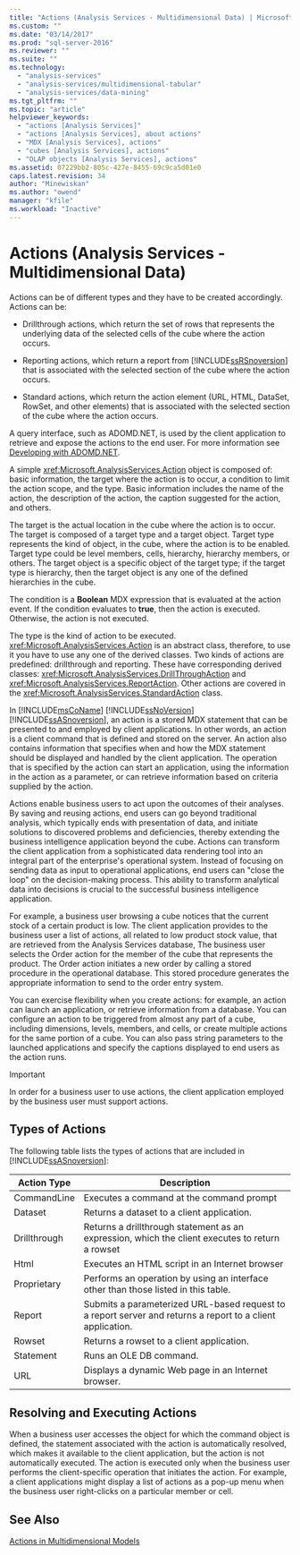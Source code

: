 ```yaml
---
title: "Actions (Analysis Services - Multidimensional Data) | Microsoft Docs"
ms.custom: ""
ms.date: "03/14/2017"
ms.prod: "sql-server-2016"
ms.reviewer: ""
ms.suite: ""
ms.technology: 
  - "analysis-services"
  - "analysis-services/multidimensional-tabular"
  - "analysis-services/data-mining"
ms.tgt_pltfrm: ""
ms.topic: "article"
helpviewer_keywords: 
  - "actions [Analysis Services]"
  - "actions [Analysis Services], about actions"
  - "MDX [Analysis Services], actions"
  - "cubes [Analysis Services], actions"
  - "OLAP objects [Analysis Services], actions"
ms.assetid: 07229bb2-805c-427e-8455-69c9ca5d01e0
caps.latest.revision: 34
author: "Minewiskan"
ms.author: "owend"
manager: "kfile"
ms.workload: "Inactive"
---
```

# Actions (Analysis Services - Multidimensional Data)
  Actions can be of different types and they have to be created accordingly. Actions can be:  
  
-   Drillthrough actions, which return the set of rows that represents the underlying data of the selected cells of the cube where the action occurs.  
  
-   Reporting actions, which return a report from [!INCLUDE[ssRSnoversion](../../includes/ssrsnoversion-md.md)] that is associated with the selected section of the cube where the action occurs.  
  
-   Standard actions, which return the action element (URL, HTML, DataSet, RowSet, and other elements) that is associated with the selected section of the cube where the action occurs.  
  
 A query interface, such as ADOMD.NET, is used by the client application to retrieve and expose the actions to the end user. For more information see [Developing with ADOMD.NET](../../analysis-services/multidimensional-models/adomd-net/developing-with-adomd-net.md).  
  
 A simple <xref:Microsoft.AnalysisServices.Action> object is composed of: basic information, the target where the action is to occur, a condition to limit the action scope, and the type. Basic information includes the name of the action, the description of the action, the caption suggested for the action, and others.  
  
 The target is the actual location in the cube where the action is to occur. The target is composed of a target type and a target object. Target type represents the kind of object, in the cube, where the action is to be enabled. Target type could be level members, cells, hierarchy, hierarchy members, or others. The target object is a specific object of the target type; if the target type is hierarchy, then the target object is any one of the defined hierarchies in the cube.  
  
 The condition is a **Boolean** MDX expression that is evaluated at the action event. If the condition evaluates to **true**, then the action is executed. Otherwise, the action is not executed.  
  
 The type is the kind of action to be executed. <xref:Microsoft.AnalysisServices.Action> is an abstract class, therefore, to use it you have to use any one of the derived classes. Two kinds of actions are predefined: drillthrough and reporting. These have corresponding derived classes: <xref:Microsoft.AnalysisServices.DrillThroughAction> and <xref:Microsoft.AnalysisServices.ReportAction>. Other actions are covered in the <xref:Microsoft.AnalysisServices.StandardAction> class.  
  
 In [!INCLUDE[msCoName](../../includes/msconame-md.md)] [!INCLUDE[ssNoVersion](../../includes/ssnoversion-md.md)] [!INCLUDE[ssASnoversion](../../includes/ssasnoversion-md.md)], an action is a stored MDX statement that can be presented to and employed by client applications. In other words, an action is a client command that is defined and stored on the server. An action also contains information that specifies when and how the MDX statement should be displayed and handled by the client application. The operation that is specified by the action can start an application, using the information in the action as a parameter, or can retrieve information based on criteria supplied by the action.  
  
 Actions enable business users to act upon the outcomes of their analyses. By saving and reusing actions, end users can go beyond traditional analysis, which typically ends with presentation of data, and initiate solutions to discovered problems and deficiencies, thereby extending the business intelligence application beyond the cube. Actions can transform the client application from a sophisticated data rendering tool into an integral part of the enterprise's operational system. Instead of focusing on  sending data as input to operational applications, end users can "close the loop" on the decision-making process. This ability to transform analytical data into decisions is crucial to the successful business intelligence application.  
  
 For example, a business user browsing a cube notices that the current stock of a certain product is low. The client application provides to the business user a list of actions, all related to low product stock value, that are retrieved from the Analysis Services database, The business user selects the Order action for the member of the cube that represents the product. The Order action initiates a new order by calling a stored procedure in the operational database. This stored procedure generates the appropriate information to send to the order entry system.  
  
 You can exercise flexibility when you create actions: for example, an action can launch an application, or retrieve information from a database. You can configure an action to be triggered from almost any part of a cube, including dimensions, levels, members, and cells, or create multiple actions for the same portion of a cube. You can also pass string parameters to the launched applications and specify the captions displayed to end users as the action runs.  
  
> [!IMPORTANT]  
>  In order for a business user to use actions, the client application employed by the business user must support actions.  
  
## Types of Actions  
 The following table lists the types of actions that are included in [!INCLUDE[ssASnoversion](../../includes/ssasnoversion-md.md)]:  
  
|Action Type|Description|  
|-----------------|-----------------|  
|CommandLine|Executes a command at the command prompt|  
|Dataset|Returns a dataset to a client application.|  
|Drillthrough|Returns a drillthrough statement as an expression, which the client executes to return a rowset|  
|Html|Executes an HTML script in an Internet browser|  
|Proprietary|Performs an operation by using an interface other than those listed in this table.|  
|Report|Submits a parameterized URL-based request to a report server and returns a report to a client application.|  
|Rowset|Returns a rowset to a client application.|  
|Statement|Runs an OLE DB command.|  
|URL|Displays a dynamic Web page in an Internet browser.|  
  
## Resolving and Executing Actions  
 When a business user accesses the object for which the command object is defined, the statement associated with the action is automatically resolved, which makes it available to the client application, but the action is not automatically executed. The action is executed only when the business user performs the client-specific operation that initiates the action. For example, a client applications might display a list of actions as a pop-up menu when the business user right-clicks on a particular member or cell.  
  
## See Also  
 [Actions in Multidimensional Models](../../analysis-services/multidimensional-models/actions-in-multidimensional-models.md)  
  
  
